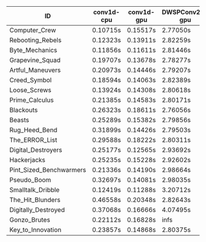 |ID|conv1d-cpu|conv1d-gpu|DWSPConv2D-gpu|gemm-gpu|avg|
|-|-|-|-|-|-|
|Computer_Crew|0.10715s|0.15517s|2.77050s|1.66567s|1.17462s|
|Rebooting_Rebels|0.12323s|0.13911s|2.82259s|1.66341s|1.18708s|
|Byte_Mechanics|0.11856s|0.11611s|2.81446s|1.73452s|1.19591s|
|Grapevine_Squad|0.19707s|0.13678s|2.78277s|1.68301s|1.19991s|
|Artful_Maneuvers|0.20973s|0.14446s|2.79207s|1.65991s|1.20154s|
|Creed_Symbol|0.18594s|0.14063s|2.82389s|1.66791s|1.20459s|
|Loose_Screws|0.13924s|0.14308s|2.80618s|1.73988s|1.20710s|
|Prime_Calculus|0.21385s|0.14583s|2.80171s|1.66937s|1.20769s|
|Blackouts|0.26323s|0.18611s|2.76056s|1.64414s|1.21351s|
|Beasts|0.25289s|0.15382s|2.79856s|1.86240s|1.26692s|
|Rug_Heed_Bend|0.31899s|0.14426s|2.79503s|1.85558s|1.27847s|
|The_ERROR_List|0.29588s|0.18222s|2.80311s|1.87937s|1.29015s|
|Digital_Destroyers|0.25177s|0.12565s|2.93692s|1.86742s|1.29544s|
|Hackerjacks|0.25235s|0.15228s|2.92602s|1.86252s|1.29829s|
|Pint_Sized_Benchwarmers|0.21336s|0.14190s|2.98664s|1.87824s|1.30503s|
|Pseudo_Boom|0.32697s|0.14081s|2.98035s|1.87813s|1.33156s|
|Smalltalk_Dribble|0.12419s|0.11288s|3.20712s|1.95270s|1.34922s|
|The_Hit_Blunders|0.46558s|0.20348s|2.82643s|1.90596s|1.35036s|
|Digitally_Destroyed|0.37068s|0.16666s|4.07495s|2.42580s|1.75952s|
|Gonzo_Brutes|0.22112s|0.16828s|infs|1.87785s|infs|
|Key_to_Innovation|0.23857s|0.14868s|2.80375s|infs|infs|
